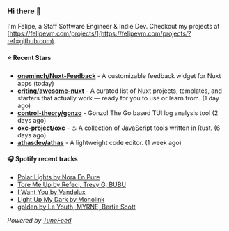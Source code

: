 ### Hi there 👋

I'm Felipe, a Staff Software Engineer & Indie Dev. Checkout my projects at [https://felipevm.com/projects/](https://felipevm.com/projects/?ref=github.com).

#### ⭐ Recent Stars
- **[oneminch/Nuxt-Feedback](https://github.com/oneminch/Nuxt-Feedback)** - A customizable feedback widget for Nuxt apps (today)
- **[criting/awesome-nuxt](https://github.com/criting/awesome-nuxt)** - A curated list of Nuxt projects, templates, and starters that actually work — ready for you to use or learn from. (1 day ago)
- **[control-theory/gonzo](https://github.com/control-theory/gonzo)** - Gonzo! The Go based TUI log analysis tool (2 days ago)
- **[oxc-project/oxc](https://github.com/oxc-project/oxc)** - ⚓ A collection of JavaScript tools written in Rust. (6 days ago)
- **[athasdev/athas](https://github.com/athasdev/athas)** - A lightweight code editor. (1 week ago)

#### 🎧 Spotify recent tracks
- [Polar Lights by Nora En Pure](https://open.spotify.com/track/485Th9A00AaXGv6CJUEtfi)
- [Tore Me Up by Refeci, Treyy G, BUBU](https://open.spotify.com/track/2lzE9brm1tR9gCv1Ibbo9g)
- [I Want You by Vandelux](https://open.spotify.com/track/3fSWVoPupWl0f1gSCeHANJ)
- [Light Up My Dark by Monolink](https://open.spotify.com/track/2YJUD7E1muMf10UkCjN3lc)
- [golden by Le Youth, MYRNE, Bertie Scott](https://open.spotify.com/track/4KU5AzSPe8vc0kf2vJZOyf)

_Powered by [TuneFeed](https://tunefeed.app?ref=github.com)_
